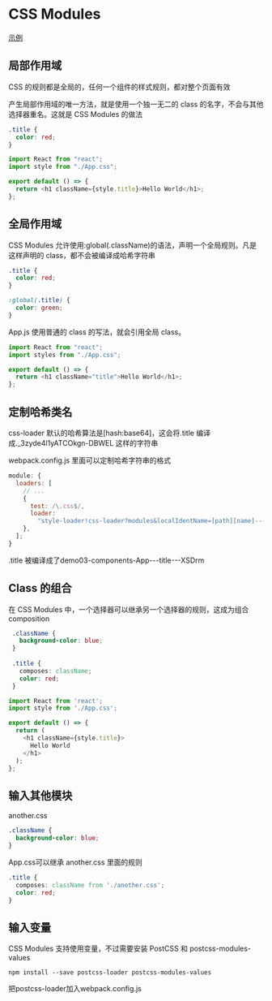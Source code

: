 # CSS Modules

[示例](https://github.com/ruanyf/css-modules-demos.git)

## 局部作用域

CSS 的规则都是全局的，任何一个组件的样式规则，都对整个页面有效

产生局部作用域的唯一方法，就是使用一个独一无二的 class 的名字，不会与其他选择器重名。这就是 CSS Modules 的做法

```css
.title {
  color: red;
}
```

```js
import React from "react";
import style from "./App.css";

export default () => {
  return <h1 className={style.title}>Hello World</h1>;
};
```

## 全局作用域

CSS Modules 允许使用:global(.className)的语法，声明一个全局规则。凡是这样声明的 class，都不会被编译成哈希字符串

```css
.title {
  color: red;
}

:global(.title) {
  color: green;
}
```

App.js 使用普通的 class 的写法，就会引用全局 class。

```js
import React from "react";
import styles from "./App.css";

export default () => {
  return <h1 className="title">Hello World</h1>;
};
```

## 定制哈希类名

css-loader 默认的哈希算法是[hash:base64]，这会将.title 编译成.\_3zyde4l1yATCOkgn-DBWEL 这样的字符串

webpack.config.js 里面可以定制哈希字符串的格式

```js
module: {
  loaders: [
    // ...
    {
      test: /\.css$/,
      loader:
        "style-loader!css-loader?modules&localIdentName=[path][name]---[local]---[hash:base64:5]",
    },
  ];
}
```

.title 被编译成了demo03-components-App---title---XSDrm

## Class 的组合

在 CSS Modules 中，一个选择器可以继承另一个选择器的规则，这成为组合 composition

```css
 .className {
   background-color: blue;
 }
 
 .title {
   composes: className;
   color: red;
 }
```

```js
import React from 'react';
import style from './App.css';

export default () => {
  return (
    <h1 className={style.title}>
      Hello World
    </h1>
  );
};
```

## 输入其他模块

another.css

```css
.className {
  background-color: blue;
}
```

App.css可以继承 another.css 里面的规则

```css
.title {
  composes: className from './another.css';
  color: red;
}
```

## 输入变量

CSS Modules 支持使用变量，不过需要安装 PostCSS 和 postcss-modules-values

`npm install --save postcss-loader postcss-modules-values`

把postcss-loader加入webpack.config.js
